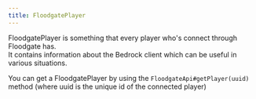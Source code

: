 ```yaml
---
title: FloodgatePlayer
---
```


FloodgatePlayer is something that every player who's connect through Floodgate has.  
It contains information about the Bedrock client which can be useful in various situations.

You can get a FloodgatePlayer by using the `FloodgateApi#getPlayer(uuid)` method (where uuid is the unique id of the connected player)
